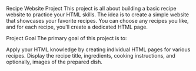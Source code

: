 Recipe Website Project
This project is all about building a basic recipe website to practice your HTML skills. The idea is to create a simple website that showcases your favorite recipes. You can choose any recipes you like, and for each recipe, you'll create a dedicated HTML page.

Project Goal
The primary goal of this project is to:

Apply your HTML knowledge by creating individual HTML pages for various recipes.
Display the recipe title, ingredients, cooking instructions, and optionally, images of the prepared dish.

